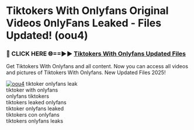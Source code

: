 # Tiktokers With Onlyfans Original Videos 0nlyFans Leaked - Files Updated! (oou4)

<h3>🔴 CLICK HERE 🌐==►► <a href="https://tinyurl.com/2jnfzry5" rel="nofollow">Tiktokers With Onlyfans Updated Files</a></h3>

Get Tiktokers With Onlyfans and all content. Now you can access all videos and pictures of Tiktokers With Onlyfans. New Updated Files 2025!

[![oou4](https://i.imgur.com/GyGTBgg.gif)](https://tinyurl.com/2jnfzry5)
tiktoker onlyfans leak<br>
tiktoker with onlyfans<br>
onlyfans tiktokers<br>
tiktokers leaked onlyfans<br>
tiktoker onlyfans leaked<br>
tiktokers con onlyfans<br>
tiktokers onlyfans leaks